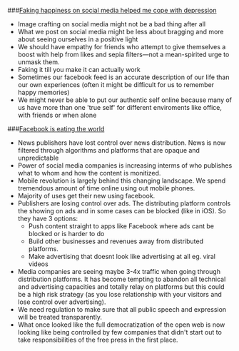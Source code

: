 ###[Faking happiness on social media helped me cope with depression](http://qz.com/639298/faking-happiness-on-social-media-helped-me-cope-with-depression/)
- Image crafting on social media might not be a bad thing after all
- What we post on social media might be less about bragging and more about seeing ourselves in a positive light
- We should have empathy for friends who attempt to give themselves a boost with help from likes and sepia filters—not a mean-spirited urge to unmask them. 
- Faking it till you make it can actually work
- Sometimes our facebook feed is an accurate description of our life than our own experiences (often it might be difficult for us to remember happy memories)
- We might never be able to put our authentic self online because many of us have more than one 'true self' for different enviroments like office, with friends or when alone

###[Facebook is eating the world](http://www.cjr.org/analysis/facebook_and_media.php)
- News publishers have lost control over news distribution. News is now filtered through algorithms and platforms that are opaque and unpredictable
- Power of social media companies is increasing interms of who publishes what to whom and how the content is monitized.
- Mobile revolution is largely behind this changing landscape. We spend tremendous amount of time online using out mobile phones.
- Majority of uses get their new using facebook.
- Publishers are losing control over ads. The distributing platform controls the showing on ads and in some cases can be blocked (like in iOS). So they have 3 options:
  - Push content straight to apps like Facebook where ads cant be blocked or is harder to do
  - Build other businesses and revenues away from distributed platforms.
  - Make advertising that doesnt look like advertising at all eg. viral videos
- Media companies are seeing maybe 3-4x traffic when going through distribution platforms. It has become tempting to abandon all technical and advertising capacities and totally relay on platforms but this could be a high risk strategy (as you lose relationship with your visitors and lose control over advertising).
- We need regulation to make sure that all public speech and expression will be treated transparently.
- What once looked like the full democratization of the open web is now looking like being controlled by few companies that didn't start out to take responsibilities of the free press in the first place.
